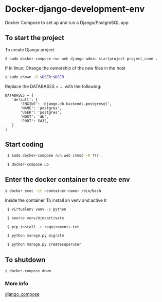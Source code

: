 # Docker-django-development-env

Docker Compose to set up and run a Django/PostgreSQL app

## To start the project

To create Django project

```sh
$ sudo docker-compose run web django-admin startproject project_name .
```

If in linux: Change the ownership of the new files in the host

```sh
$ sudo chown -R $USER:$USER .
```

Replace the DATABASES = ... with the following:

```
DATABASES = {
   'default': {
       'ENGINE': 'django.db.backends.postgresql',
       'NAME': 'postgres',
       'USER': 'postgres',
       'HOST': 'db',
       'PORT': 5432,
   }
}
```

## Start coding

```sh
 $ sudo docker-compose run web chmod -R 777 .
```
```sh
 $ docker-compose up
```

## Enter the docker container to create env

```sh
$ docker exec -it <container-name> /bin/bash
```

Inside the container To install an venv and active it

```sh
 $ virtualenv venv -p python
```

```sh
 $ source venv/bin/activate
```
```sh
 $ pip install -r requirements.txt
```
```sh
 $ python manage.py migrate
```

```sh
 $ python manage.py createsuperuser
```


## To shutdown

```sh
$ docker-compose down
```



### More info

[django_compose](https://docs.docker.com/compose/django/)
